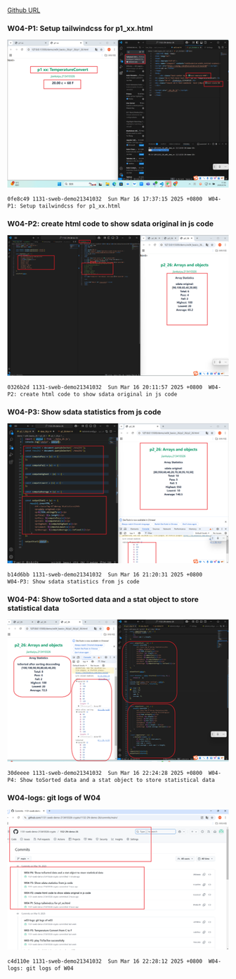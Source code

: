 [Github URL](https://github.com/1131-sweb-demo-213410326-crypto/1132-2N-demo-26)

### W04-P1: Setup tailwindcss for p1_xx.html
 
![](w04-p1.png)
```
0fe8c49 1131-sweb-demo21341032  Sun Mar 16 17:37:15 2025 +0800  W04-P1: Setup tailwindcss for p1_xx.html
```
### W04-P2: create html code to show sdata original in js code
 
![](w04-p2.png)
```
0326b2d 1131-sweb-demo21341032  Sun Mar 16 20:11:57 2025 +0800  W04-P2: create html code to show sdata original in js code  
```
### W04-P3: Show sdata statistics from js code
 
![](w04-p3.png)
```
b14d6bb 1131-sweb-demo21341032  Sun Mar 16 21:20:31 2025 +0800       W04-P3: Show sdata statistics from js code
```
 ###  W04-P4: Show toSorted data and a stat object to store statistical data
 
![](w04-p4.png)
 
```
30deeee 1131-sweb-demo21341032  Sun Mar 16 22:24:28 2025 +0800  W04-P4: Show toSorted data and a stat object to store statistical data
```
### W04-logs: git logs of W04
 
![](w04-logs.png)
```
c4d110e 1131-sweb-demo21341032  Sun Mar 16 22:28:12 2025 +0800  W04-logs: git logs of W04
```
